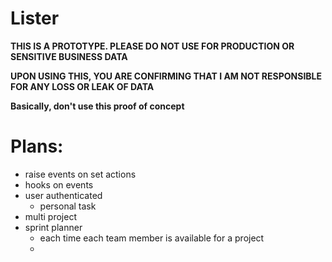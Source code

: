 # Lister

**THIS IS A PROTOTYPE. PLEASE DO NOT USE FOR PRODUCTION OR SENSITIVE BUSINESS DATA**

**UPON USING THIS, YOU ARE CONFIRMING THAT I AM NOT RESPONSIBLE FOR ANY LOSS OR LEAK OF DATA**

**Basically, don't use this proof of concept**

# Plans:

* raise events on set actions 
* hooks on events
* user authenticated
    * personal task
* multi project
* sprint planner
    * each time each team member is available for a project
    * 